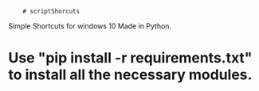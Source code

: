         # scriptShorcuts 
Simple Shortcuts for windows 10 Made in Python.

# Use "pip install -r requirements.txt" to install all the necessary modules.
